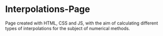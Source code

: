 # Interpolations-Page
Page created with HTML, CSS and JS, with the aim of calculating different types of interpolations for the subject of numerical methods.
